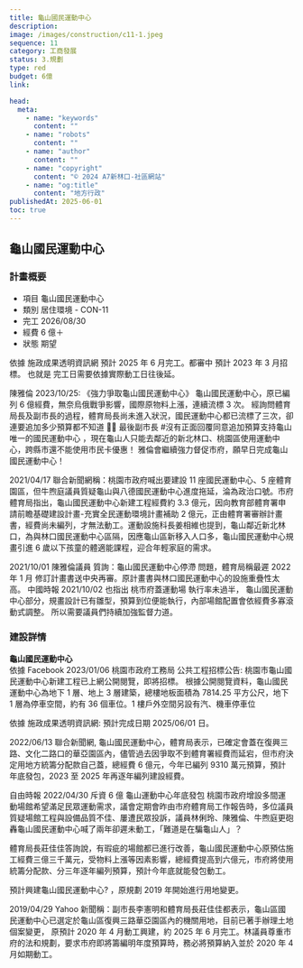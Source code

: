 ```yaml
---
title: 龜山國民運動中心
description:
image: /images/construction/c11-1.jpeg
sequence: 11
category: 工商發展
status: 3.規劃
type: red
budget: 6億
link:

head:
  meta:
    - name: "keywords"
      content: ""
    - name: "robots"
      content: ""
    - name: "author"
      content: ""
    - name: "copyright"
      content: "© 2024 A7新林口-社區網站"
    - name: "og:title"
      content: "地方行政"
publishedAt: 2025-06-01
toc: true
---
```


## 龜山國民運動中心

### 計畫概要

- 項目 龜山國民運動中心
- 類別 居住環境 - CON-11
- 完工 2026/08/30
- 經費 6 億＋
- 狀態 期望

依據 施政成果透明資訊網 預計 2025 年 6 月完工。都審中 預計 2023 年 3 月招標。 也就是 完工日需要依據實際動工日往後延。

陳雅倫 2023/10/25: 《強力爭取龜山國民運動中心》
龜山國民運動中心，原已編列 6 億經費，無奈烏俄戰爭影響，國際原物料上漲，連續流標 3 次。 經詢問體育局長及副市長的過程，體育局長尚未進入狀況，國民運動中心都已流標了三次，卻連要追加多少預算都不知道 🤷‍♀️ 最後副市長 #沒有正面回覆同意追加預算支持龜山唯一的國民運動中心 ，現在龜山人只能去鄰近的新北林口、桃園區使用運動中心，跨縣市還不能使用市民卡優惠！ 雅倫會繼續強力督促市府，願早日完成龜山國民運動中心！

2021/04/17 聯合新聞網稱：桃園市政府喊出要建設 11 座國民運動中心、5 座體育園區，但牛煦庭議員質疑龜山與八德國民運動中心進度拖延，淪為政治口號。市府體育局指出，龜山國民運動中心新建工程經費約 3.3 億元，因向教育部體育署申請前瞻基礎建設計畫-充實全民運動環境計畫補助 2 億元，正由體育署審辦計畫書，經費尚未編列，才無法動工。運動設施科長姜相維也提到，龜山鄰近新北林口，為與林口國民運動中心區隔，因應龜山區新移入人口多，龜山國民運動中心規畫引進 6 歲以下孩童的體適能課程，迎合年輕家庭的需求。

2021/10/01 陳雅倫議員 質詢：龜山國民運動中心停滯 問題，體育局稱最遲 2022 年 1 月 修訂計畫書送中央再審。原計畫書與林口國民運動中心的設施重疊性太高。 中國時報 2021/10/02 也指出 桃市府蓋運動場 執行率未過半， 龜山國民運動中心部分，規畫設計已有雛型，預算到位便能執行，內部場館配置會依經費多寡滾動式調整。 所以需要議員們持續加強監督力道。

### 建設詳情

**龜山國民運動中心**  
依據 Facebook 2023/01/06 桃園市政府工務局 公共工程招標公告: 桃園市龜山國民運動中心新建工程已上網公開閱覽，即將招標。 根據公開閱覽資料，龜山國民運動中心為地下 1 層、地上 3 層建築，總樓地板面積為 7814.25 平方公尺，地下 1 層為停車空間，約有 36 個車位。1 樓戶外空間另設有汽、機車停車位

依據 施政成果透明資訊網: 預計完成日期 2025/06/01 日。

2022/06/13 聯合新聞網, 龜山國民運動中心，體育局表示，已確定會蓋在復興三路、文化二路口的華亞園區內，儘管過去因爭取不到體育署經費而延宕，但市府決定用地方統籌分配款自己蓋，總經費 6 億元，今年已編列 9310 萬元預算，預計年底發包，2023 至 2025 年再逐年編列建設經費。

自由時報 2022/04/30 斥資 6 億 龜山運動中心年底發包
桃園市政府增設多間運動場館希望滿足民眾運動需求，議會定期會昨由市府體育局工作報告時，多位議員質疑場館工程與設備品質不佳、屢遭民眾投訴，議員林俐玲、陳雅倫、牛煦庭更砲轟龜山國民運動中心喊了兩年卻遲未動工，「難道是在騙龜山人」？

體育局長莊佳佳答詢說，有瑕疵的場館都已進行改善，龜山國民運動中心原預估施工經費三億三千萬元，受物料上漲等因素影響，總經費提高到六億元，市府將使用統籌分配款、分三年逐年編列預算，預計今年底就能發包動工。

預計興建龜山國民運動中心? ，原規劃 2019 年開始進行用地變更。

2019/04/29 Yahoo 新聞稱：副市長李憲明和體育局長莊佳佳都表示，龜山區國民運動中心已選定於龜山區復興三路華亞園區內的機關用地，目前已著手辦理土地個案變更， 原預計 2020 年 4 月動工興建，約 2025 年 6 月完工。林議員尊重市府的法和規劃，要求市府即將籌編明年度預算時，務必將預算納入並於 2020 年 4 月如期動工。
